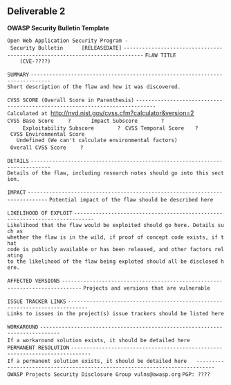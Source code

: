 ## Deliverable 2

**OWASP Security Bulletin Template**

`Open Web Application Security Program - Security Bulletin      [RELEASEDATE]`
`----------------------------------------------------------------------------`
`FLAW TITLE`
`    (CVE-????)    `

`SUMMARY`
`----------------------------------------------------------------------------`
`Short description of the flaw and how it was discovered. `

`CVSS SCORE (Overall Score in Parenthesis)`
`----------------------------------------------------------------------------`
`Calculated at `<http://nvd.nist.gov/cvss.cfm?calculator&version=2>
`CVSS Base Score `
`   ? `
`     Impact Subscore`
`       ?`
`     Exploitability Subscore`
`       ?`
` CVSS Temporal Score`
`   ? `
` CVSS Environmental Score`
`   Undefined (We can't calculate environmental factors) `
` Overall CVSS Score `
`   ?`

`DETAILS`
`----------------------------------------------------------------------------`
`Details of the flaw, including research notes should go into this section.   `

`IMPACT`
`----------------------------------------------------------------------------`
`Potential impact of the flaw should be described here `

`LIKELIHOOD OF EXPLOIT`
`----------------------------------------------------------------------------`
`Likelihood that the flaw would be exploited should go here. Details such as `
`whether the flaw is in the wild, if proof of concept code exists, if that `
`code is publicly available or has been released, and other factors relating`
`to the likelihood of the flaw being exploted should all be disclosed here. `

`AFFECTED VERSIONS`
`----------------------------------------------------------------------------`
`Projects and versions that are vulnerable `

`ISSUE TRACKER LINKS`
`----------------------------------------------------------------------------`
`Links to issues in the project(s) issue trackers should be listed here`

`WORKAROUND`
`----------------------------------------------------------------------------`
`If a workaround solution exists, it should be detailed here`
` `
`PERMANENT RESOLUTION`
`----------------------------------------------------------------------------`
`If a permanent solution exists, it should be detailed here`
`  `
`----------------------------------------------------------------------------`
`OWASP Projects Security Disclosure Group vulns@owasp.org`
`PGP: ????`